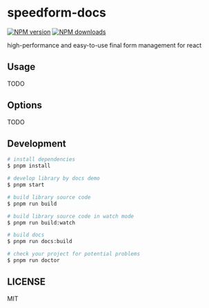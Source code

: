 # speedform-docs

[![NPM version](https://img.shields.io/npm/v/speedform-docs.svg?style=flat)](https://npmjs.org/package/speedform-docs)
[![NPM downloads](http://img.shields.io/npm/dm/speedform-docs.svg?style=flat)](https://npmjs.org/package/speedform-docs)

high-performance and easy-to-use final form management for react

## Usage

TODO

## Options

TODO

## Development

```bash
# install dependencies
$ pnpm install

# develop library by docs demo
$ pnpm start

# build library source code
$ pnpm run build

# build library source code in watch mode
$ pnpm run build:watch

# build docs
$ pnpm run docs:build

# check your project for potential problems
$ pnpm run doctor
```

## LICENSE

MIT
